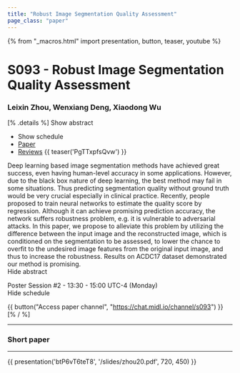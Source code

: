 ```yaml
---
title: "Robust Image Segmentation Quality Assessment"
page_class: "paper"
---
```


{% from "_macros.html" import presentation, button, teaser, youtube %}

# S093 - Robust Image Segmentation Quality Assessment

### Leixin Zhou, Wenxiang Deng, Xiaodong Wu

[% .details %]
<a class="toggle_visibility" data-selector=".abstract" data-level="3">Show abstract</a>
- <a class="toggle_visibility" data-selector=".schedule" data-level="3">Show schedule</a>
- <a href="https://openreview.net/pdf?id=nyhZXiaotm">Paper</a>
- <a href="https://openreview.net/forum?id=nyhZXiaotm">Reviews</a>
{{ teaser('PgTTxpfsQvw') }}

<p>
    <span class="abstract">
        Deep learning based image segmentation methods have achieved great success, even having human-level accuracy in some applications. However, due to the black box nature of deep learning, the best method may fail in some situations. Thus predicting segmentation quality without ground truth would be very crucial especially in clinical practice. Recently, people proposed to train neural networks to estimate the quality score by regression. Although it can achieve promising prediction accuracy, the network suffers robustness problem, e.g. it is vulnerable to adversarial attacks. In this paper, we propose to alleviate this problem by utilizing the difference between the input image and the reconstructed image, which is conditioned on the segmentation to be assessed, to lower the chance to overfit to the undesired image features  from the original input image, and thus to increase the robustness. Results on ACDC17 dataset demonstrated our method is promising.
        <br>
        <span class="actions"><a class="toggle_visibility" data-level="2">Hide abstract</a></span>
    </span>
</p>

<p>
    <span class="schedule">
        Poster Session #2  - 13:30 - 15:00 UTC-4 (Monday)
        <br>
        <span class="actions"><a class="toggle_visibility" data-level="2">Hide schedule</a></span>
    </span>
</p>

{{ button("Access paper channel", "https://chat.midl.io/channel/s093") }}
[% / %]

---

### Short paper

---

{{ presentation('btP6vT6teT8', '/slides/zhou20.pdf', 720, 450) }}